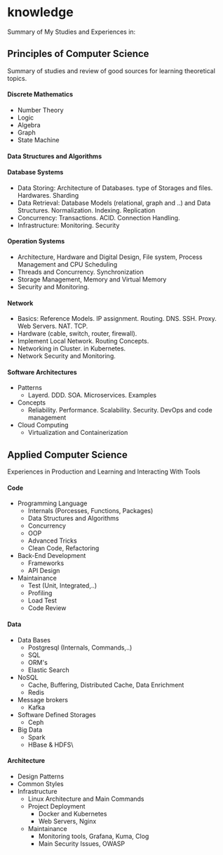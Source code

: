 # knowledge
Summary of My Studies and Experiences in:

## Principles of Computer Science
Summary of studies and review of good sources for learning theoretical topics.

#### Discrete Mathematics
- Number Theory
- Logic
- Algebra
- Graph
- State Machine

#### Data Structures and Algorithms

#### Database Systems
- Data Storing: Architecture of Databases. type of Storages and files. Hardwares. Sharding
- Data Retrieval: Database Models (relational, graph and ..) and Data Structures. Normalization. Indexing. Replication
- Concurrency: Transactions. ACID. Connection Handling. 
- Infrastructure: Monitoring. Security

#### Operation Systems
- Architecture, Hardware and Digital Design, File system, Process Management and CPU Scheduling
- Threads and Concurrency. Synchronization
- Storage Management, Memory and Virtual Memory
- Security and Monitoring.

#### Network
- Basics: Reference Models. IP assignment. Routing. DNS. SSH. Proxy. Web Servers. NAT. TCP.
- Hardware (cable, switch, router, firewall).
- Implement Local Network. Routing Concepts.
- Networking in Cluster. in Kubernetes.
- Network Security and Monitoring.

#### Software Architectures
- Patterns
	- Layerd. DDD. SOA. Microservices. Examples
- Concepts
	- Reliability. Performance. Scalability. Security. DevOps and code management
- Cloud Computing
	- Virtualization and Containerization


## Applied Computer Science 
Experiences in Production and Learning and Interacting With Tools

#### Code
- Programming Language 
	- Internals (Porcesses, Functions, Packages)
	- Data Structures and Algorithms
	- Concurrency
	- OOP
	- Advanced Tricks
	- Clean Code, Refactoring
- Back-End Development
	- Frameworks
	- API Design
- Maintainance
	- Test (Unit, Integrated,..)
	- Profiling
	- Load Test
	- Code Review

#### Data
- Data Bases
	- Postgresql (Internals, Commands,..)
	- SQL
	- ORM's
	- Elastic Search
- NoSQL
	- Cache, Buffering, Distributed Cache, Data Enrichment
	- Redis
- Message brokers
	- Kafka
- Software Defined Storages
	- Ceph
- Big Data
	- Spark
	- HBase & HDFS\
	
#### Architecture
- Design Patterns
- Common Styles
- Infrastructure
	- Linux Architecture and Main Commands
	- Project Deployment
		- Docker and Kubernetes
		- Web Servers, Nginx
	- Maintainance
		- Monitoring tools, Grafana, Kuma, Clog
		- Main Security Issues, OWASP


